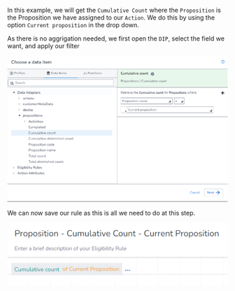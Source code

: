 In this example, we will get the `Cumulative Count` where the `Proposition` is the Proposition we have assigned to our `Action`. We do this by using the option `Current proposition` in the drop down.

As there is no aggrigation needed, we first open the `DIP`, select the field we want, and apply our filter

![](interest-proposition-cumulative_count-current_proposition-1.png)

We can now save our rule as this is all we need to do at this step.

![](interest-proposition-cumulative_count-current_proposition-2.png)
